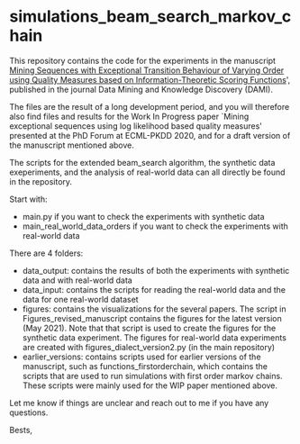 # simulations_beam_search_markov_chain

This repository contains the code for the experiments in the manuscript [Mining Sequences with Exceptional Transition Behaviour of Varying Order using Quality Measures based on Information-Theoretic Scoring Functions](https://rianneschouten.github.io/pdfs/MiningExceptionalSequences_DAMI_2021.pdf)', published in the journal Data Mining and Knowledge Discovery (DAMI).

The files are the result of a long development period, and you will therefore also find files and results for the Work In Progress paper `Mining exceptional sequences using log likelihood based quality measures' presented at the PhD Forum at ECML-PKDD 2020, and for a draft version of the manuscript mentioned above.

The scripts for the extended beam_search algorithm, the synthetic data exeperiments, and the analysis of real-world data can all directly be found in the repository.

Start with:

- main.py if you want to check the experiments with synthetic data
- main_real_world_data_orders if you want to check the experiments with real-world data

There are 4 folders:

- data_output: contains the results of both the experiments with synthetic data and with real-world data
- data_input: contains the scripts for reading the real-world data and the data for one real-world dataset
- figures: contains the visualizations for the several papers. The script in Figures_revised_manuscript contains the figures for the latest version (May 2021). Note that that script is used to create the figures for the synthetic data experiment. The figures for real-world data experiments are created with figures_dialect_version2.py (in the main repository)
- earlier_versions: contains scripts used for earlier versions of the manuscript, such as functions_firstorderchain, which contains the scripts that are used to run simulations with first order markov chains. These scripts were mainly used for the WIP paper mentioned above.

Let me know if things are unclear and reach out to me if you have any questions.

Bests,
